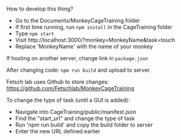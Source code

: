 How to develop this thing?
  - Go to the Documents/MonkeyCageTraining folder
  - If first time running, run `npm install` in the CageTraining folder
  - Type `npm start`
  - Visit http://localhost:3000/?monkey=MonkeyName&task=touch
  - Replace 'MonkeyName' with the name of your monkey

If hosting on another server, change link in `package.json`

After changing code: `npm run build` and upload to server.

Fetsch lab uses Github to store changes:
https://github.com/Fetschlab/MonkeyCageTraining

To change the type of task (until a GUI is added):
  - Navigate into CageTraining/public/manifest.json
  - Find the "start_url" and change the type of task
  - Run 'npm run build' and copy the build folder to server
  - Enter the new URL defined earlier
